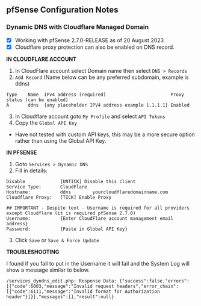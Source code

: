 ## pfSense Configuration Notes

### Dynamic DNS with Cloudflare Managed Domain

- [x] Working with pfSense 2.7.0-RELEASE as of 20 August 2023
- [x] Cloudflare proxy protection can also be enabled on DNS record.

**IN CLOUDFLARE ACCOUNT**

1. In CloudFlare account select Domain name then select `DNS > Records`
2. `Add Record` (Name below can be any preferred subdomain, example is ddns)
```terminal
Type    Name  IPv4 address (required)                        Proxy status (can be enabled)  
A       ddns  {any placeholder IPV4 address example 1.1.1.1} Enabled
```
3. In Cloudflare account goto `My Profile` and select `API Tokens`
4. Copy the `Global API Key`

- Have not tested with custom API keys, this may be a more secure option rather than using the Global API Key.

**IN PFSENSE**

1. Goto `Services > Dynamic DNS`
2. Fill in details:
```terminal
Disable             [UNTICK] Disable this client
Service Type:       CloudFlare
Hostname:           ddns        yourcloudflaredomainname.com
Cloudflare Proxy:   [TICK] Enable Proxy

## IMPORTANT - Despite text - Username is required for all providers except Cloudflare (it is required pfSense 2.7.0)
Username:           {Enter CloudFlare account management email address}
Password:           {Paste in Global API Key} 
```
3. Click `Save` or `Save & Force Update`

**TROUBLESHOOTING**

I found if you fail to put in the Username it will fail and the System Log will show a message similar to below. 

`/services_dyndns_edit.php: Response Data: {"success":false,"errors":[{"code":6003,"message":"Invalid request headers","error_chain":[{"code":6111,"message":"Invalid format for Authorization header"}]}],"messages":[],"result":null}`

